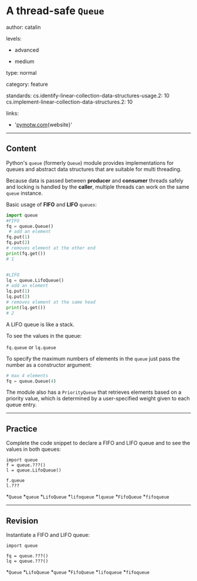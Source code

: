 # A thread-safe `Queue`
author: catalin

levels:

  - advanced

  - medium

type: normal

category: feature

standards:
  cs.identify-linear-collection-data-structures-usage.2: 10
  cs.implement-linear-collection-data-structures.2: 10

links:

  - '[pymotw.com](https://pymotw.com/2/Queue/){website}'

---
## Content

Python's `queue` (formerly `Queue`) module provides implementations for queues and abstract data structures that are suitable for multi threading.

Because data is passed between **producer** and **consumer** threads safely and locking is handled by the **caller**, multiple threads can work on the same `queue`  instance.

Basic usage of **FIFO** and **LIFO**  `queues`:
```python
import queue
#FIFO
fq = queue.Queue()
 # add an element
fq.put(1)
fq.put(2)
# removes element at the other end
print(fq.get())
# 1


#LIFO
lq = queue.LifoQueue()
# add an element
lq.put(1)
lq.put(2)
# removes element at the same head
print(lq.get())
# 2
```
A LIFO queue is like a stack.

To see the values in the queue:

`fq.queue`
or
`lq.queue`

To specify the maximum numbers of elements in the `queue` just pass the number as a constructor argument:
```python
# max 4 elements
fq = queue.Queue(4)
```

The module also has a `PriorityQueue` that retrieves elements based on a priority value, which is determined by a user-specified weight given to each queue entry.

---
## Practice

Complete the code snippet to declare a FIFO and LIFO queue and to see the values in both queues:

```
import queue
f = queue.???()
l = queue.LifoQueue()

f.queue
l.???
```
*`Queue`
*`queue`
*`LifoQueue`
*`lifoqueue`
*`lqueue`
*`FifoQueue`
*`fifoqueue`

---
## Revision

Instantiate a FIFO and LIFO queue:

```
import queue

fq = queue.???()
lq = queue.???()
```
*`Queue`
*`LifoQueue`
*`queue`
*`FifoQueue`
*`lifoqueue`
*`fifoqueue`
